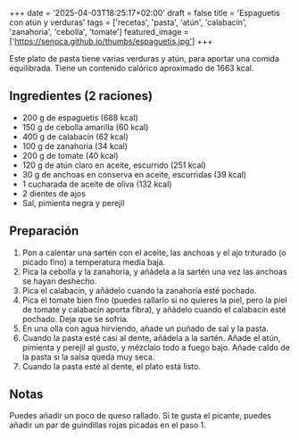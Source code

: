 +++
date = '2025-04-03T18:25:17+02:00'
draft = false
title = 'Espaguetis con atún y verduras'
tags = ['recetas', 'pasta', 'atún', 'calabacín', 'zanahoria', 'cebolla', 'tomate']
featured_image = ['https://senoca.github.io/thumbs/espaguetis.jpg']
+++

Este plato de pasta tiene varias verduras y atún, para aportar una comida equilibrada. Tiene un contenido calórico aproximado de 1663 kcal.

## Ingredientes (2 raciones)
* 200 g de espaguetis (688 kcal)
* 150 g de cebolla amarilla (60 kcal)
* 400 g de calabacín (62 kcal)
* 100 g de zanahoria (34 kcal)
* 200 g de tomate (40 kcal)
* 120 g de atún claro en aceite, escurrido (251 kcal)
* 30 g de anchoas en conserva en aceite, escurridas (39 kcal)
* 1 cucharada de aceite de oliva (132 kcal)
* 2 dientes de ajos
* Sal, pimienta negra y perejil

## Preparación
1. Pon a calentar una sartén con el aceite, las anchoas y el ajo triturado (o picado fino) a temperatura media baja.
2. Pica la cebolla y la zanahoria, y añádela a la sartén una vez las anchoas se hayan deshecho.
3. Pica el calabacín, y añádelo cuando la zanahoria esté pochado.
4. Pica el tomate bien fino (puedes rallarlo si no quieres la piel, pero la piel de tomate y calabacín aporta fibra), y añádelo cuando el calabacín esté pochado. Deja que se sofría.
5. En una olla con agua hirviendo, añade un puñado de sal y la pasta.
6. Cuando la pasta esté casi al dente, añádela a la sartén. Añade el atún, pimienta y perejil al gusto, y mézclalo todo a fuego bajo. Añade caldo de la pasta si la salsa queda muy seca.
7. Cuando la pasta esté al dente, el plato está listo.

## Notas
Puedes añadir un poco de queso rallado. Si te gusta el picante, puedes añadir un par de guindillas rojas picadas en el paso 1.
